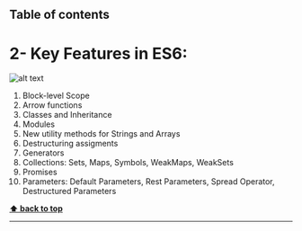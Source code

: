 ## Table of contents
# 2- Key Features in ES6:

![alt text](http://www.leolanese.com/es6.svg "JS")

01. Block-level Scope
02. Arrow functions
03. Classes and Inheritance
04. Modules
05. New utility methods for Strings and Arrays
06. Destructuring assigments
07. Generators
08. Collections: Sets, Maps, Symbols, WeakMaps, WeakSets
09. Promises
10. Parameters: Default Parameters, Rest Parameters, Spread Operator, Destructured Parameters 



**[⬆ back to top](#table-of-contents)**

----------------------------------------------------------------------------------------------------------------------
